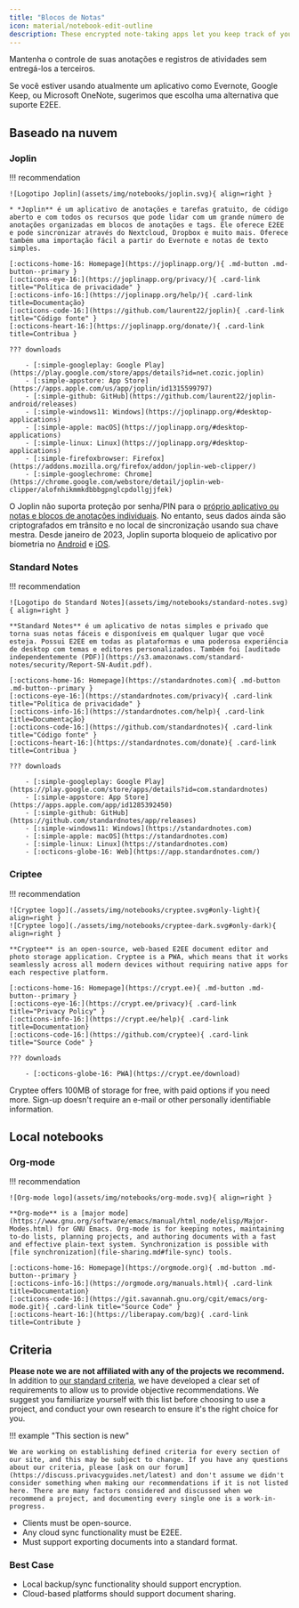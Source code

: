 ```yaml
---
title: "Blocos de Notas"
icon: material/notebook-edit-outline
description: These encrypted note-taking apps let you keep track of your notes without giving them to a third-party.
---
```


Mantenha o controle de suas anotações e registros de atividades sem entregá-los a terceiros.

Se você estiver usando atualmente um aplicativo como Evernote, Google Keep, ou Microsoft OneNote, sugerimos que escolha uma alternativa que suporte E2EE.

## Baseado na nuvem

### Joplin

!!! recommendation

    ![Logotipo Joplin](assets/img/notebooks/joplin.svg){ align=right }
    
    * *Joplin** é um aplicativo de anotações e tarefas gratuito, de código aberto e com todos os recursos que pode lidar com um grande número de anotações organizadas em blocos de anotações e tags. Ele oferece E2EE e pode sincronizar através do Nextcloud, Dropbox e muito mais. Oferece também uma importação fácil a partir do Evernote e notas de texto simples.
    
    [:octicons-home-16: Homepage](https://joplinapp.org/){ .md-button .md-button--primary }
    [:octicons-eye-16:](https://joplinapp.org/privacy/){ .card-link title="Política de privacidade" }
    [:octicons-info-16:](https://joplinapp.org/help/){ .card-link title=Documentação}
    [:octicons-code-16:](https://github.com/laurent22/joplin){ .card-link title="Código fonte" }
    [:octicons-heart-16:](https://joplinapp.org/donate/){ .card-link title=Contribua }
    
    ??? downloads
    
        - [:simple-googleplay: Google Play](https://play.google.com/store/apps/details?id=net.cozic.joplin)
        - [:simple-appstore: App Store](https://apps.apple.com/us/app/joplin/id1315599797)
        - [:simple-github: GitHub](https://github.com/laurent22/joplin-android/releases)
        - [:simple-windows11: Windows](https://joplinapp.org/#desktop-applications)
        - [:simple-apple: macOS](https://joplinapp.org/#desktop-applications)
        - [:simple-linux: Linux](https://joplinapp.org/#desktop-applications)
        - [:simple-firefoxbrowser: Firefox](https://addons.mozilla.org/firefox/addon/joplin-web-clipper/)
        - [:simple-googlechrome: Chrome](https://chrome.google.com/webstore/detail/joplin-web-clipper/alofnhikmmkdbbbgpnglcpdollgjjfek)

O Joplin não suporta proteção por senha/PIN para o [próprio aplicativo ou notas e blocos de anotações individuais](https://github.com/laurent22/joplin/issues/289). No entanto, seus dados ainda são criptografados em trânsito e no local de sincronização usando sua chave mestra. Desde janeiro de 2023, Joplin suporta bloqueio de aplicativo por biometria no [Android](https://joplinapp.org/changelog_android/#android-v2-10-3-https-github-com-laurent22-joplin-releases-tag-android-v2-10-3-pre-release-2023-01-05t11-29-06z) e [iOS](https://joplinapp.org/changelog_ios/#ios-v12-10-2-https-github-com-laurent22-joplin-releases-tag-ios-v12-10-2-2023-01-20t17-41-13z).

### Standard Notes

!!! recommendation

    ![Logotipo do Standard Notes](assets/img/notebooks/standard-notes.svg){ align=right }
    
    **Standard Notes** é um aplicativo de notas simples e privado que torna suas notas fáceis e disponíveis em qualquer lugar que você esteja. Possui E2EE em todas as plataformas e uma poderosa experiência de desktop com temas e editores personalizados. Também foi [auditado independentemente (PDF)](https://s3.amazonaws.com/standard-notes/security/Report-SN-Audit.pdf).
    
    [:octicons-home-16: Homepage](https://standardnotes.com){ .md-button .md-button--primary }
    [:octicons-eye-16:](https://standardnotes.com/privacy){ .card-link title="Política de privacidade" }
    [:octicons-info-16:](https://standardnotes.com/help){ .card-link title=Documentação}
    [:octicons-code-16:](https://github.com/standardnotes){ .card-link title="Código fonte" }
    [:octicons-heart-16:](https://standardnotes.com/donate){ .card-link title=Contribua }
    
    ??? downloads
    
        - [:simple-googleplay: Google Play](https://play.google.com/store/apps/details?id=com.standardnotes)
        - [:simple-appstore: App Store](https://apps.apple.com/app/id1285392450)
        - [:simple-github: GitHub](https://github.com/standardnotes/app/releases)
        - [:simple-windows11: Windows](https://standardnotes.com)
        - [:simple-apple: macOS](https://standardnotes.com)
        - [:simple-linux: Linux](https://standardnotes.com)
        - [:octicons-globe-16: Web](https://app.standardnotes.com/)

### Criptee

!!! recommendation

    ![Cryptee logo](./assets/img/notebooks/cryptee.svg#only-light){ align=right }
    ![Cryptee logo](./assets/img/notebooks/cryptee-dark.svg#only-dark){ align=right }
    
    **Cryptee** is an open-source, web-based E2EE document editor and photo storage application. Cryptee is a PWA, which means that it works seamlessly across all modern devices without requiring native apps for each respective platform.
    
    [:octicons-home-16: Homepage](https://crypt.ee){ .md-button .md-button--primary }
    [:octicons-eye-16:](https://crypt.ee/privacy){ .card-link title="Privacy Policy" }
    [:octicons-info-16:](https://crypt.ee/help){ .card-link title=Documentation}
    [:octicons-code-16:](https://github.com/cryptee){ .card-link title="Source Code" }
    
    ??? downloads
    
        - [:octicons-globe-16: PWA](https://crypt.ee/download)

Cryptee offers 100MB of storage for free, with paid options if you need more. Sign-up doesn't require an e-mail or other personally identifiable information.

## Local notebooks

### Org-mode

!!! recommendation

    ![Org-mode logo](assets/img/notebooks/org-mode.svg){ align=right }
    
    **Org-mode** is a [major mode](https://www.gnu.org/software/emacs/manual/html_node/elisp/Major-Modes.html) for GNU Emacs. Org-mode is for keeping notes, maintaining to-do lists, planning projects, and authoring documents with a fast and effective plain-text system. Synchronization is possible with [file synchronization](file-sharing.md#file-sync) tools.
    
    [:octicons-home-16: Homepage](https://orgmode.org){ .md-button .md-button--primary }
    [:octicons-info-16:](https://orgmode.org/manuals.html){ .card-link title=Documentation}
    [:octicons-code-16:](https://git.savannah.gnu.org/cgit/emacs/org-mode.git){ .card-link title="Source Code" }
    [:octicons-heart-16:](https://liberapay.com/bzg){ .card-link title=Contribute }

## Criteria

**Please note we are not affiliated with any of the projects we recommend.** In addition to [our standard criteria](about/criteria.md), we have developed a clear set of requirements to allow us to provide objective recommendations. We suggest you familiarize yourself with this list before choosing to use a project, and conduct your own research to ensure it's the right choice for you.

!!! example "This section is new"

    We are working on establishing defined criteria for every section of our site, and this may be subject to change. If you have any questions about our criteria, please [ask on our forum](https://discuss.privacyguides.net/latest) and don't assume we didn't consider something when making our recommendations if it is not listed here. There are many factors considered and discussed when we recommend a project, and documenting every single one is a work-in-progress.

- Clients must be open-source.
- Any cloud sync functionality must be E2EE.
- Must support exporting documents into a standard format.

### Best Case

- Local backup/sync functionality should support encryption.
- Cloud-based platforms should support document sharing.
